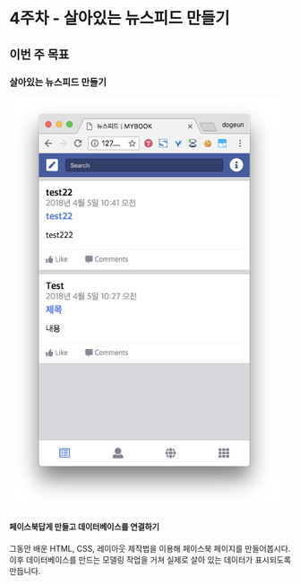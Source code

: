 # 4주차 - 살아있는 뉴스피드 만들기

## 이번 주 목표

### 살아있는 뉴스피드 만들기

![](../.gitbook/assets/image%20%2826%29.png)

#### **페이스북답게** **만들고** **데이터베이스를** **연결하기**

그동안 배운 HTML, CSS, 레이아웃 제작법을 이용해 페이스북 페이지를 만들어봅시다. 이후 데이터베이스를 만드는 모델링 작업을 거쳐 실제로 살아 있는 데이터가 표시되도록 만듭니다.

